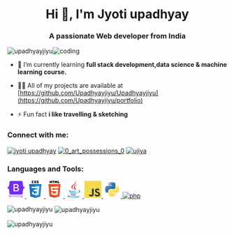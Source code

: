 
<h1 align="center">Hi 👋, I'm Jyoti upadhyay</h1>
<h3 align="center">A passionate Web developer from India</h3>
<img align="right" alt="coding" width="400" src="https://encrypted-tbn0.gstatic.com/images?q=tbn:ANd9GcQPjeKg6m_g2Ntpf4QgwAo0iyRMqI41H8g25A&s">

<p align="left"> <img src="https://komarev.com/ghpvc/?username=upadhyayjiyu&label=Profile%20views&color=0e75b6&style=flat" alt="upadhyayjiyu" /> </p>

- 🌱 I’m currently learning **full stack development,data science & machine learning course.**

- 👨‍💻 All of my projects are available at [https://github.com/Upadhyayjiyu/Upadhyayjiyu](https://github.com/Upadhyayjiyu/portfolio)

- ⚡ Fun fact **i like travelling & sketching**

<h3 align="left">Connect with me:</h3>
<p align="left">
<a href="https://linkedin.com/in/jyoti upadhyay" target="blank"><img align="center" src="https://raw.githubusercontent.com/rahuldkjain/github-profile-readme-generator/master/src/images/icons/Social/linked-in-alt.svg" alt="jyoti upadhyay" height="30" width="40" /></a>
<a href="https://instagram.com/0_art_possessions_0" target="blank"><img align="center" src="https://raw.githubusercontent.com/rahuldkjain/github-profile-readme-generator/master/src/images/icons/Social/instagram.svg" alt="0_art_possessions_0" height="30" width="40" /></a>
<a href="https://www.leetcode.com/ujiya" target="blank"><img align="center" src="https://raw.githubusercontent.com/rahuldkjain/github-profile-readme-generator/master/src/images/icons/Social/leet-code.svg" alt="ujiya" height="30" width="40" /></a>
</p>

<h3 align="left">Languages and Tools:</h3>
<p align="left"> <a href="https://getbootstrap.com" target="_blank" rel="noreferrer"> <img src="https://raw.githubusercontent.com/devicons/devicon/master/icons/bootstrap/bootstrap-plain-wordmark.svg" alt="bootstrap" width="40" height="40"/> </a> <a href="https://www.w3schools.com/css/" target="_blank" rel="noreferrer"> <img src="https://raw.githubusercontent.com/devicons/devicon/master/icons/css3/css3-original-wordmark.svg" alt="css3" width="40" height="40"/> </a> <a href="https://www.w3.org/html/" target="_blank" rel="noreferrer"> <img src="https://raw.githubusercontent.com/devicons/devicon/master/icons/html5/html5-original-wordmark.svg" alt="html5" width="40" height="40"/> </a> <a href="https://www.java.com" target="_blank" rel="noreferrer"> <img src="https://raw.githubusercontent.com/devicons/devicon/master/icons/java/java-original.svg" alt="java" width="40" height="40"/> </a> <a href="https://developer.mozilla.org/en-US/docs/Web/JavaScript" target="_blank" rel="noreferrer"> <img src="https://raw.githubusercontent.com/devicons/devicon/master/icons/javascript/javascript-original.svg" alt="javascript" width="40" height="40"/> </a> <a href="https://www.python.org" target="_blank" rel="noreferrer"> <img src="https://raw.githubusercontent.com/devicons/devicon/master/icons/python/python-original.svg" alt="python" width="40" height="40"/> </a>  <a href="https:/php.com" target="_blank" rel="noreferrer"> <img src="https://raw.githubusercontent.com/devicons/devicon/master/icons/php/php.svg" alt="php" width="40" height="40"/> </a> </p>

<p><img align="left" src="https://github-readme-stats.vercel.app/api/top-langs?username=upadhyayjiyu&show_icons=true&locale=en&layout=compact" alt="upadhyayjiyu" /></p>

<p>&nbsp;<img align="center" src="https://github-readme-stats.vercel.app/api?username=upadhyayjiyu&show_icons=true&locale=en" alt="upadhyayjiyu" /></p>

<p><img align="center" src="https://github-readme-streak-stats.herokuapp.com/?user=upadhyayjiyu&" alt="upadhyayjiyu" /></p>
